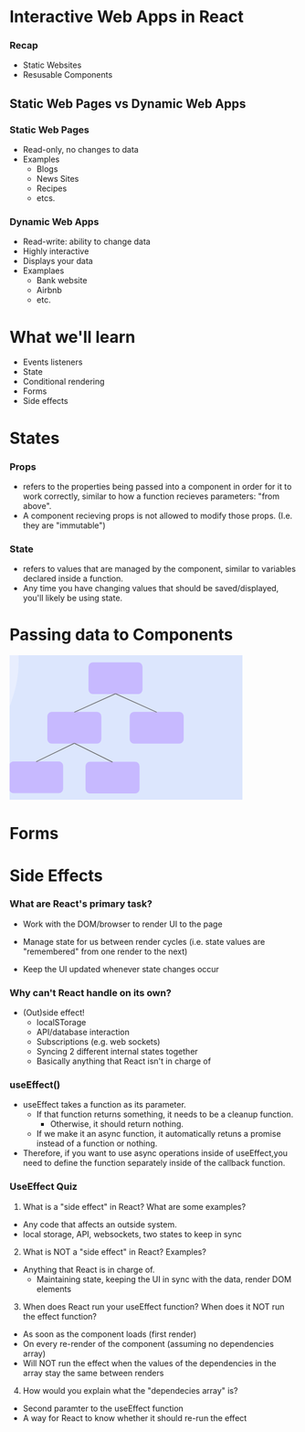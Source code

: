 # Interactive Web Apps in React

### Recap

- Static Websites
- Resusable Components

## Static Web Pages vs Dynamic Web Apps

### Static Web Pages

- Read-only, no changes to data
- Examples
  - Blogs
  - News Sites
  - Recipes
  - etcs.

### Dynamic Web Apps

- Read-write: ability to change data
- Highly interactive
- Displays your data
- Examplaes
  - Bank website
  - Airbnb
  - etc.

# What we'll learn

- Events listeners
- State
- Conditional rendering
- Forms
- Side effects

# States

### **Props**

- refers to the properties being passed into a component in order for it to work correctly, similar to how a function recieves parameters: "from above".
- A component recieving props is not allowed to modify those props.
  (I.e. they are "immutable")

### **State**

- refers to values that are managed by the component, similar to variables declared inside a function.
- Any time you have changing values that should be saved/displayed, you'll likely be using state.

# Passing data to Components

![alt text](image.png)

# Forms

# Side Effects

### What are React's primary task?

- Work with the DOM/browser to render UI to the page

- Manage state for us between render cycles (i.e. state values are "remembered" from one render to the next)

- Keep the UI updated whenever state changes occur

### Why can't React handle on its own?

- (Out)side effect!
  - localSTorage
  - API/database interaction
  - Subscriptions (e.g. web sockets)
  - Syncing 2 different internal states together
  - Basically anything that React isn't in charge of

### useEffect()

- useEffect takes a function as its parameter.
  - If that function returns something, it needs to be a cleanup function.
    - Otherwise, it should return nothing.
  - If we make it an async function, it automatically retuns a promise instead of a function or nothing.
- Therefore, if you want to use async operations inside of useEffect,you need to define the function separately inside of the callback function.

### UseEffect Quiz

1. What is a "side effect" in React? What are some examples?

- Any code that affects an outside system.
- local storage, API, websockets, two states to keep in sync

2. What is NOT a "side effect" in React? Examples?

- Anything that React is in charge of.
  - Maintaining state, keeping the UI in sync with the data,
    render DOM elements

3. When does React run your useEffect function? When does it NOT run
   the effect function?

- As soon as the component loads (first render)
- On every re-render of the component (assuming no dependencies array)
- Will NOT run the effect when the values of the dependencies in the
  array stay the same between renders

4. How would you explain what the "dependecies array" is?

- Second paramter to the useEffect function
- A way for React to know whether it should re-run the effect
